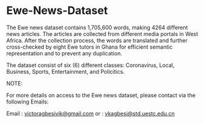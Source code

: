 # Ewe-News-Dataset
The Ewe news dataset contains 1,705,600 words, making 4264 different news articles. The articles are collected from different media portals in West Africa. 
After the collection process, the words are translated and further cross-checked by eight Ewe tutors in Ghana for efficient semantic representation 
and to prevent any duplication.

The dataset consist of six (6) different classes: Coronavirus, Local, Business, Sports, Entertainment, and Policitics.

NOTE:

For more details on access to the Ewe news dataset, please contact via the following Emails:

Email : victoragbesivik@gmail.com
or : vkagbesi@std.uestc.edu.cn
